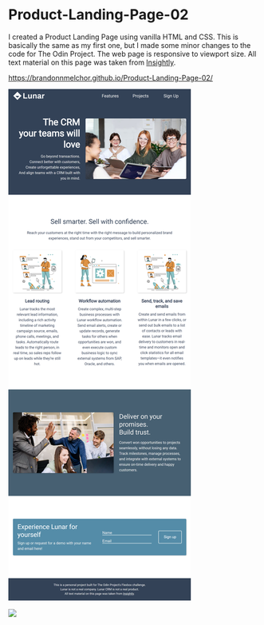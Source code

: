 # Product-Landing-Page-02

I created a Product Landing Page using vanilla HTML and CSS. This is basically the same as my first one, but I made some minor changes to the code for The Odin Project. The web page is responsive to viewport size. All text material on this page was taken from [Insightly](https://www.insightly.com/crm/).

https://brandonnmelchor.github.io/Product-Landing-Page-02/

![](screenshots/screenshot%20A.png)

![](screenshots/screenshot%20B.png)
